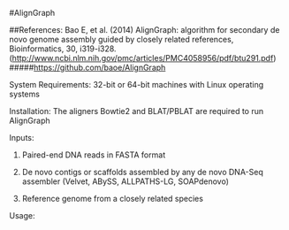 #AlignGraph


##References:
Bao E, et al. (2014) AlignGraph: algorithm for secondary de novo genome assembly guided by closely related references, Bioinformatics, 30, i319-i328. (http://www.ncbi.nlm.nih.gov/pmc/articles/PMC4058956/pdf/btu291.pdf)
#####https://github.com/baoe/AlignGraph

System Requirements:
32-bit or 64-bit machines with Linux operating systems

Installation:
The aligners Bowtie2 and BLAT/PBLAT are required to run AlignGraph

Inputs:

1. Paired-end DNA reads in FASTA format

2. De novo contigs or scaffolds assembled by any de novo DNA-Seq assembler (Velvet, ABySS, ALLPATHS-LG, SOAPdenovo)

3. Reference genome from a closely related species

Usage:


